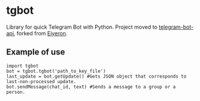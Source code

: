 # tgbot
Library for quick Telegram Bot with Python. Project moved to [telegram-bot-api](https://github.com/isman7/telegram-bot-api), forked from [Eiyeron](https://github.com/Eiyeron).



## Example of use

``` 
import tgbot
bot = tgbot.tgbot('path_to_key_file')
last_update = bot.getUpdate() #Gets JSON object that corresponds to last-non-processed update. 
bot.sendMessage(chat_id, text) #Sends a message to a group or a person.

``` 

